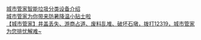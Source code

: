   
[城市管家智能垃圾分类设备介绍](http://www.dianyue.me/archives/776/90wfjstn7sqskmt0/)  
[城市管家为你带来防暑降温小贴士啦](http://www.dianyue.me/archives/839/7m9zoiksrgl8yqkn/)  
[【城市管家】井盖丢失、游商占道、废料乱堆、破坏石墩，拨打12319，城市管家为您排忧解难~](http://www.dianyue.me/archives/963/lkck6sts15jyj3fi/)